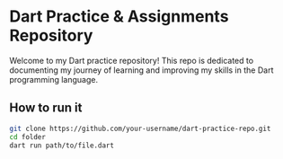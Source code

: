 # Dart Practice & Assignments Repository

Welcome to my Dart practice repository! This repo is dedicated to documenting my journey of learning and improving my skills in the Dart programming language.

## How to run it
   ```bash
   git clone https://github.com/your-username/dart-practice-repo.git
   cd folder
   dart run path/to/file.dart